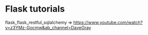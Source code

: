 # Flask tutorials

flask_flask_restful_sqlalchemy => https://www.youtube.com/watch?v=z3YMz-Gocmw&ab_channel=DaveGray
